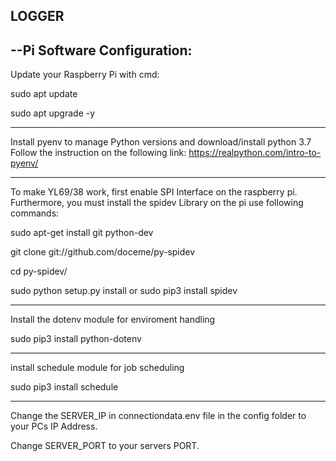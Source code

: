 LOGGER
---------------------------------------------

--Pi Software Configuration:
-----------------------------------------
Update your Raspberry Pi with cmd: 

sudo apt update

sudo apt upgrade -y

--------------------------------------------

Install pyenv to manage Python versions and download/install python 3.7
Follow the instruction on the following link:
https://realpython.com/intro-to-pyenv/

----------------------------------------------

To make YL69/38 work, first enable SPI Interface on the raspberry pi. 
Furthermore, you must install the spidev Library on the pi
use following commands: 

sudo apt-get install git python-dev

git clone git://github.com/doceme/py-spidev

cd py-spidev/

sudo python setup.py install or sudo pip3 install spidev

----------------------------------------

Install the dotenv module for enviroment handling

sudo pip3 install python-dotenv

------------------------------------------------

install schedule module for job scheduling

sudo pip3 install schedule

-----------------------------------------
Change the SERVER_IP in connectiondata.env file in the config folder
to your PCs IP Address.

Change SERVER_PORT to your servers PORT. 

